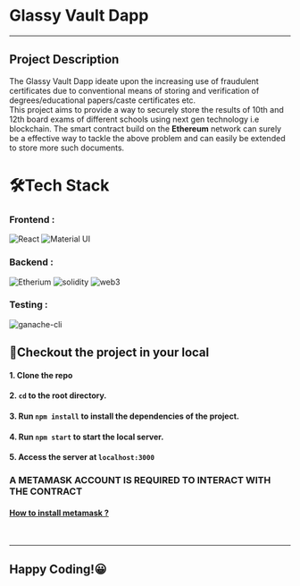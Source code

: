 # Glassy Vault Dapp
<hr>

## Project Description <br>
The Glassy Vault Dapp ideate upon the increasing use of fraudulent certificates due to conventional means of storing and verification of degrees/educational papers/caste certificates etc.<br/>
This project aims to provide a way to securely store the results of 10th and 12th board exams of different schools using next gen technology i.e blockchain.
The smart contract build on the <strong>Ethereum</strong> network can surely be a effective way to tackle the above problem and can easily be extended to store more such documents.

# 🛠Tech Stack<br>
### Frontend :
![React](https://img.shields.io/badge/React-20232A?style=for-the-badge&logo=react&logoColor=61DAFB)
![Material UI](https://img.shields.io/badge/Material--UI-0081CB?style=for-the-badge&logo=material-ui&logoColor=white)&nbsp;
 ### Backend :
 ![Etherium](https://img.shields.io/badge/Ethereum-3C3C3D?style=for-the-badge&logo=Ethereum&logoColor=white)
 ![solidity](https://img.shields.io/badge/Solidity-3C3C3D?style=for-the-badge&logo=solidity&logoColor=white)
 ![web3](https://img.shields.io/badge/Web3.js-3C3C3D?style=for-the-badge&logo=web3.js&logoColor=white)
 ### Testing :
 ![ganache-cli](https://img.shields.io/badge/ganache-3C3C3D?style=for-the-badge&logo=ganache&logoColor=white)
 <br>
 ## 👀Checkout the project in your local
 #### 1. Clone the repo
 #### 2. `cd` to the root directory.
 #### 3. Run `npm install` to install the dependencies of the project.
 #### 4. Run `npm start` to start the local server.
 #### 5. Access the server at `localhost:3000`
 ### A METAMASK ACCOUNT IS REQUIRED TO INTERACT WITH THE CONTRACT
 #### [How to install metamask ?](https://blog.wetrust.io/how-to-install-and-use-metamask-7210720ca047)
 <br><hr>
 ## Happy Coding!😀
